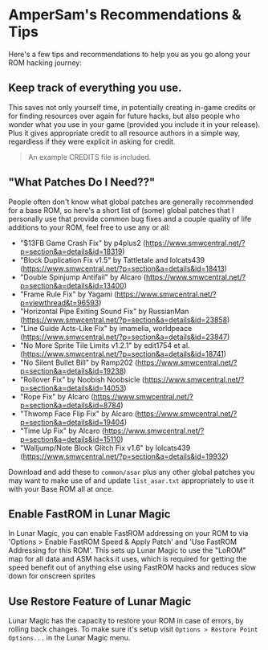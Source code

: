 # AmperSam's Recommendations & Tips

Here's a few tips and recommendations to help you as you go along your ROM hacking journey: 

## Keep track of everything you use.

This saves not only yourself time, in potentially creating in-game credits or for finding resources over again for future hacks, but also people who wonder what you use in your game (provided you include it in your release). Plus it gives appropriate credit to all resource authors in a simple way, regardless if they were explicit in asking for credit.

> An example CREDITS file is included.


## "What Patches Do I Need??"

People often don't know what global patches are generally recommended for a base ROM, so here's a short list of (some) global patches that I personally use that provide common bug fixes and a couple quality of life additions to your ROM, feel free to use any or all:

- "$13FB Game Crash Fix" by p4plus2 (https://www.smwcentral.net/?p=section&a=details&id=18319)
- "Block Duplication Fix v1.5" by Tattletale and lolcats439 (https://www.smwcentral.net/?p=section&a=details&id=18413)
- "Double Spinjump Antifail" by Alcaro (https://www.smwcentral.net/?p=section&a=details&id=13400)
- "Frame Rule Fix" by Yagami (https://www.smwcentral.net/?p=viewthread&t=96593)
- "Horizontal Pipe Exiting Sound Fix" by RussianMan (https://www.smwcentral.net/?p=section&a=details&id=23858)
- "Line Guide Acts-Like Fix" by imamelia, worldpeace (https://www.smwcentral.net/?p=section&a=details&id=23847)
- "No More Sprite Tile Limits v1.2.1" by edit1754 et al. (https://www.smwcentral.net/?p=section&a=details&id=18741)
- "No Silent Bullet Bill" by Ramp202 (https://www.smwcentral.net/?p=section&a=details&id=19238)
- "Rollover Fix" by Noobish Noobsicle (https://www.smwcentral.net/?p=section&a=details&id=14053)
- "Rope Fix" by Alcaro (https://www.smwcentral.net/?p=section&a=details&id=8784)
- "Thwomp Face Flip Fix" by Alcaro (https://www.smwcentral.net/?p=section&a=details&id=19404)
- "Time Up Fix" by Alcaro (https://www.smwcentral.net/?p=section&a=details&id=15110)
- "Walljump/Note Block Glitch Fix v1.6" by lolcats439 (https://www.smwcentral.net/?p=section&a=details&id=19932)

Download and add these to `common/asar` plus any other global patches you may want to make use of and update `list_asar.txt` appropriately to use it with your Base ROM all at once.


## Enable FastROM in Lunar Magic

In Lunar Magic, you can enable FastROM addressing on your ROM to via 'Options > Enable FastROM Speed & Apply Patch' and 'Use FastROM Addressing for this ROM'. This sets up Lunar Magic to use the "LoROM" map for all data and ASM hacks it uses, which is required for getting the speed benefit out of anything else using FastROM hacks and reduces slow down for onscreen sprites


## Use Restore Feature of Lunar Magic

Lunar Magic has the capacity to restore your ROM in case of errors, by rolling back changes. To make sure it's setup visit `Options > Restore Point Options...` in the Lunar Magic menu.



